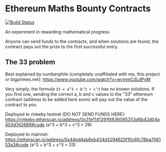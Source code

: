 # Ethereum Maths Bounty Contracts

[![Build Status](https://travis-ci.org/craigmayhew/ethereum-contracts.svg?branch=master)](https://travis-ci.org/craigmayhew/ethereum-contracts)


An experiment in rewarding mathematical progress.

Anyone can send funds to the contracts, and when solutions are found, the contract pays out the prize to the first successful entry.

## The 33 problem

Best explained by numberphile (completely unaffiliated with me, this project or bigprimes.net): https://www.youtube.com/watch?v=wymmCdLdPvM

Very simply, the formula `33 = a^3 + b^3 + c^3` has no known solutions. If you find one, sending the correct a, b and c values to the "33" ethereum contract (address to be added here soon) will pay out the value of the contract to you.

Deployed to rinkeby testnet (DO NOT SEND FUNDS HERE): https://rinkeby.etherscan.io/address/0x31ef141291f4836085253d6b42d04a403d7d2689#code (a^3 + b^3 + c^3 = 29)


Deployed to mainnet:
https://etherscan.io/address/0x44ed4ab6eb434d3294625f10c6fc78ba706153a3#code (a^3 + b^3 + c^3 = 33)